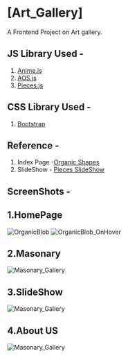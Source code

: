 # [Art_Gallery]

A Frontend Project on Art gallery.


## JS Library Used -
1. [Anime.js](https://animejs.com/)
2. [AOS.js](https://michalsnik.github.io/aos/)
3. [Pieces.js](https://github.com/lmgonzalves/pieces)

## CSS Library Used -
1.  [Bootstrap](https://getbootstrap.com)

## Reference -

1. Index Page -[Organic Shapes](https://tympanus.net/codrops/2017/09/19/organic-shape-morph-ideas/)
2. SlideShow - [Pieces SlideShow](https://tympanus.net/codrops/2018/02/21/animated-fragment-slideshow/)

## ScreenShots -

## 1.HomePage
![OrganicBlob](/.ss/ss1.jpg)
![OrganicBlob_OnHover](/.ss/ss2.jpg)

## 2.Masonary
![Masonary_Gallery](/.ss/ss3.jpg)

## 3.SlideShow
![Masonary_Gallery](/.ss/ss4.jpg)

## 4.About US
![Masonary_Gallery](/.ss/ss5.jpg)

